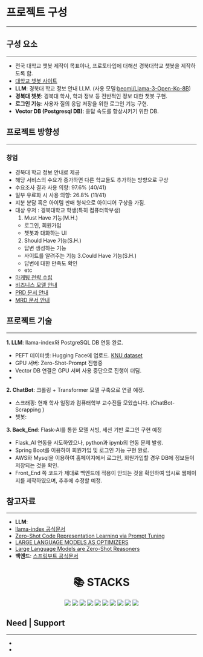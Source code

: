 # 프로젝트 구성
--- 
## 구성 요소
---
- 전국 대학교 챗봇 제작이 목표이나, 프로토타입에 대해선 경북대학교 챗봇을 제작하도록 함.
- [대학교 챗봇 사이트](https://dansoeun.github.io/AICOSS/)
- **LLM**: 경북대 학교 정보 안내 LLM. (사용 모델:[beomi/Llama-3-Open-Ko-8B](https://huggingface.co/beomi/Llama-3-Open-Ko-8B?text=%EB%84%8C+%EB%A9%8D%EC%B2%AD%EC%9D%B4))
- **경북대 챗봇**: 경북대 학사, 학과 정보 등 전반적인 정보 대한 챗봇 구현.
- **로그인 기능**: 사용자 질의 응답 저장을 위한 로그인 기능 구현.
- **Vector DB (Postgresql DB)**: 응답 속도를 향상시키기 위한 DB.

## 프로젝트 방향성
---
###  **창업**
- 경북대 학교 정보 안내로 제공
- 해당 서비스의 수요가 증가하면 다른 학교들도 추가하는 방향으로 구상
- 수요조사 결과 사용 의향: 97.6% (40/41)
- 일부 유료화 시 사용 의향: 26.8% (11/41)
- 지분 분담 혹은 아이템 판매 형식으로 아이디어 구상을 가짐.
- 대상 유저 : 경북대학교 학생(특히 컴퓨터학부생)
    1. Must Have 기능(M.H.)
    - 로그인, 회원가입
    - 챗봇과 대화하는 UI
    2. Should Have 기능(S.H.)
    - 답변 생성하는 기능
    - 사이트를 알려주는 기능
    3.Could Have 기능(S.H.)
    - 답변에 대한 만족도 확인
    - etc
- [마케팅 전략 수립](https://drive.google.com/file/d/1E-rJd5Q95UxkyQdFHfdx9jGoICQNmp-n/view?usp=sharing)
- [비즈니스 모델 안내](https://1drv.ms/w/c/105b3b8196291a59/EcwDGuY7OGdAszLf4mEkv_wBr8GJ8QBS2yTppvJWaYOkqw?e=8NVOwn)
- [PRD 문서 안내]()
- [MRD 문서 안내]()

## 프로젝트 기술
---
**1. LLM**: llama-index와 PostgreSQL DB 연동 완료.
- PEFT 데이터셋: Hugging Face에 업로드. [KNU dataset](https://huggingface.co/datasets/Dansoeun/Knu_fine_tun_dataset)
- GPU 서버: Zero-Shot-Prompt 진행중
-  Vector DB 연결은 GPU 서버 사용 중단으로 진행이 더딤.
-  

**2. ChatBot**: 크롤링 + Transformer 모델 구축으로 연결 예정.
- 스크래핑: 현재 학사 일정과 컴퓨터학부 교수진들 모았습니다. (ChatBot-Scrapping )
- 챗봇:

**3. Back_End**: Flask-AI를 통한 모델 서빙, 세션 기반 로그인 구현 예정 
- Flask_AI 연동을 시도하였으나, python과 ipynb의 연동 문제 발생.
- Spring Boot를 이용하여 회원가입 및 로그인 기능 구현 완료.
- AWS와 Mysql을 이용하여 홈페이지에서 로그인, 회원가입할 경우 DB에 정보들이 저장되는 것을 확인.
- Front_End 쪽 코드가 제대로 백엔드에 적용이 안되는 것을 확인하여 임시로 웹페이지를 제작하였으며, 추후에 수정할 예정.

## 참고자료
---
- **LLM**:
- [llama-index 공식문서](https://www.llamaindex.ai/)
- [Zero-Shot Code Representation Learning via Prompt Tuning](https://arxiv.org/pdf/2404.08947)
- [LARGE LANGUAGE MODELS AS OPTIMIZERS](https://arxiv.org/pdf/2309.03409)
- [Large Language Models are Zero-Shot Reasoners](https://arxiv.org/pdf/2205.11916)
- **백엔드**: [스프링부트 공식문서](https://docs.spring.io/spring-framework/reference/index.html)

<div align="center">
    <h1>📚 STACKS</h1>
</div>
<div align="center">
    <img src="https://img.shields.io/badge/java-007396?style=for-the-badge&logo=java&logoColor=white">
    <img src="https://img.shields.io/badge/python-3776AB?style=for-the-badge&logo=python&logoColor=white">
    <img src="https://img.shields.io/badge/html5-E34F26?style=for-the-badge&logo=html5&logoColor=white">
    <img src="https://img.shields.io/badge/css-1572B6?style=for-the-badge&logo=css3&logoColor=white">
    <img src="https://img.shields.io/badge/javascript-F7DF1E?style=for-the-badge&logo=javascript&logoColor=black">
    <img src="https://img.shields.io/badge/mysql-4479A1?style=for-the-badge&logo=mysql&logoColor=white">
    <img src="https://img.shields.io/badge/springboot-6DB33F?style=for-the-badge&logo=springboot&logoColor=white">
    <img src="https://img.shields.io/badge/flask-000000?style=for-the-badge&logo=flask&logoColor=white">
    <img src="https://img.shields.io/badge/github-181717?style=for-the-badge&logo=github&logoColor=white">
    <img src="https://img.shields.io/badge/git-F05032?style=for-the-badge&logo=git&logoColor=white">
</div>


## Need | Support
-----
- 
- 
